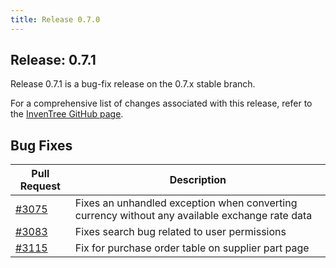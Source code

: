 ```yaml
---
title: Release 0.7.0
---
```


## Release: 0.7.1

Release 0.7.1 is a bug-fix release on the 0.7.x stable branch.

For a comprehensive list of changes associated with this release, refer to the [InvenTree GitHub page](https://github.com/inventree/InvenTree/milestone/19).

## Bug Fixes

| Pull Request | Description |
| --- | --- |
| [#3075](https://github.com/inventree/InvenTree/pull/3075) | Fixes an unhandled exception when converting currency without any available exchange rate data |
| [#3083](https://github.com/inventree/InvenTree/pull/3083) | Fixes search bug related to user permissions |
| [#3115](https://github.com/inventree/InvenTree/pull/3115) | Fix for purchase order table on supplier part page |
